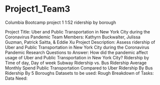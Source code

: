 # Project1_Team3
Columbia Bootcamp project 1
1:52
ridership by borough

Project Title: Uber and Public Transportation in New York City during the Coronavirus Pandemic
Team Members: Kathyrn Buckwalter, Julissa Guzman, Patrick Saitta, & Eddie Xu
Project Description: Assess ridership of Uber and Public Transportation in New York City during the Coronavirus Pandemic
Research Questions to Answer:
How did the pandemic affect usage of Uber and Public Transportation in New York City?
Ridership by Time of day, Day of week
Subway Ridership vs. Bus Ridership
Average Monthly Spend
Public Transportation Compared to Uber
Ridership By Bus
Ridership By 5 Boroughs
Datasets to be used:
Rough Breakdown of Tasks:
Data Need: